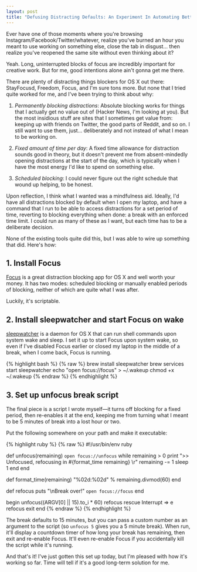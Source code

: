 ```yaml
---
layout: post
title: "Defusing Distracting Defaults: An Experiment In Automating Better Habits"
---
```


Ever have one of those moments where you're browsing Instagram/Facebook/Twitter/whatever, realize you've burned an hour you meant to use working on something else, close the tab in disgust... then realize you've reopened the same site without even thinking about it?

Yeah. Long, uninterrupted blocks of focus are incredibly important for creative work. But for me, good intentions alone ain't gonna get me there. 

There are plenty of distracting things blockers for OS X out there: StayFocusd, Freedom, Focus, and I'm sure tons more. But none that I tried quite worked for me, and I've been trying to think about why: 

1. _Permanently blocking distractions_: Absolute blocking works for things that I actually get no value out of (Hacker News, I'm looking at you). But the most insidious stuff are sites that I sometimes get value from: keeping up with friends on Twitter, the good parts of Reddit, and so on. I still want to use them, just... deliberately and not instead of what I mean to be working on.

2. _Fixed amount of time per day_: A fixed time allowance for distraction sounds good in theory, but it doesn't prevent me from absent-mindedly opening distractions at the start of the day, which is typically when I have the most energy I'd like to spend on something else.

3. _Scheduled blocking_: I could never figure out the right schedule that wound up helping, to be honest.

Upon reflection, I think what I wanted was a mindfulness aid. Ideally, I'd have all distractions blocked by default when I open my laptop, and have a command that I run to be able to access distractions for a set period of time, reverting to blocking everything when done: a break with an enforced time limit. I could run as many of these as I want, but each time has to be a deliberate decision.

None of the existing tools quite did this, but I was able to wire up something that did. Here's how:

## 1. Install Focus

[Focus](https://heyfocus.com/) is a great distraction blocking app for OS X and well worth your money. It has two modes: scheduled blocking or manually enabled periods of blocking, neither of which are quite what I was after.

Luckily, it's scriptable. 

## 2. Install sleepwatcher and start Focus on wake

[sleepwatcher](http://www.bernhard-baehr.de/) is a daemon for OS X that can run shell commands upon system wake and sleep. I set it up to start Focus upon system wake, so even if I've disabled Focus earlier or closed my laptop in the middle of a break, when I come back, Focus is running.

{% highlight bash %}
{% raw %}
brew install sleepwatcher
brew services start sleepwatcher
echo "open focus://focus" > ~/.wakeup
chmod +x ~/.wakeup
{% endraw %}
{% endhighlight %}

## 3. Set up unfocus break script

The final piece is a script I wrote myself—it turns off blocking for a fixed period, then re-enables it at the end, keeping me from turning what I meant to be 5 minutes of break into a lost hour or two. 

Put the following somewhere on your path and make it executable:

{% highlight ruby %}
{% raw %}
#!/usr/bin/env ruby

def unfocus(remaining)
  `open focus://unfocus`
  while remaining > 0
    print ">> Unfocused, refocusing in #{format_time remaining}     \r"
    remaining -= 1
    sleep 1
  end
end

def format_time(remaining)
  "%02d:%02d" % remaining.divmod(60)
end

def refocus
  puts "\nBreak over!"
  `open focus://focus`
end

begin
  unfocus((ARGV[0] || 15).to_i * 60)
  refocus
rescue Interrupt => e
  refocus
  exit
end
{% endraw %}
{% endhighlight %}

The break defaults to 15 minutes, but you can pass a custom number as an argument to the script (so `unfocus 5` gives you a 5 minute break). When run, it'll display a countdown timer of how long your break has remaining, then exit and re-enable Focus. It'll even re-enable Focus if you accidentally kill the script while it's running.

And that's it! I've just gotten this set up today, but I'm pleased with how it's working so far. Time will tell if it's a good long-term solution for me.

